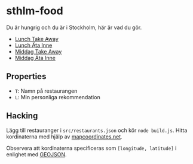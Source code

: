 # sthlm-food

Du är hungrig och du är i Stockholm, här är vad du gör.

 - [Lunch Take Away](dist/lunch-takeaway.geojson)
 - [Lunch Äta Inne](dist/lunch-eatin.geojson)
 - [Middag Take Away](dist/dinner-takeaway.geojson)
 - [Middag Äta Inne](dist/dinner-eatin.geojson)

## Properties

 - `T`: Namn på restaurangen
 - `L`: Min personliga rekommendation

## Hacking

Lägg till restauranger i `src/restaurants.json` och kör `node build.js`. Hitta
kordinaterna med hjälp av [mapcoordinates.net](http://www.mapcoordinates.net).

Observera att kordinaterna specificeras som `[longitude, latitude]` i enlighet
med [GEOJSON](http://geojson.org).
